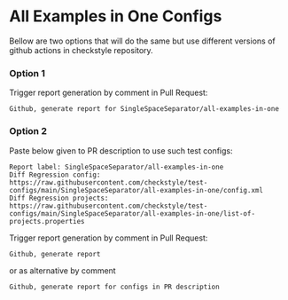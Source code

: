 # All Examples in One Configs

Bellow are two options that will do the same but use different versions
of github actions in checkstyle repository.


### Option 1
Trigger report generation by comment in Pull Request:
```
Github, generate report for SingleSpaceSeparator/all-examples-in-one
```

### Option 2

Paste below given to PR description to use such test configs:
```
Report label: SingleSpaceSeparator/all-examples-in-one
Diff Regression config: https://raw.githubusercontent.com/checkstyle/test-configs/main/SingleSpaceSeparator/all-examples-in-one/config.xml
Diff Regression projects: https://raw.githubusercontent.com/checkstyle/test-configs/main/SingleSpaceSeparator/all-examples-in-one/list-of-projects.properties
```

Trigger report generation by comment in Pull Request:
```
Github, generate report
```
or as alternative by comment
```
Github, generate report for configs in PR description
```
